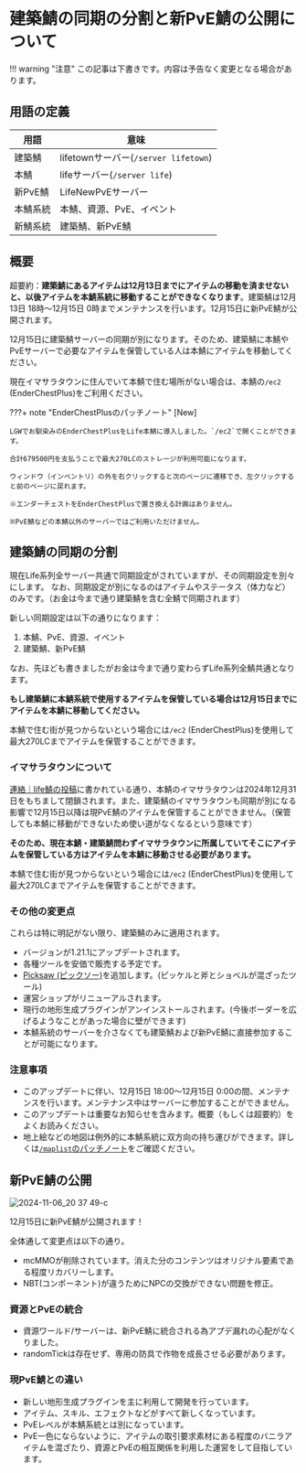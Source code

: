 # 建築鯖の同期の分割と新PvE鯖の公開について

!!! warning "注意"
    この記事は下書きです。内容は予告なく変更となる場合があります。

## 用語の定義

| 用語 | 意味 |
|-----|-----|
| 建築鯖 | lifetownサーバー(`/server lifetown`) |
| 本鯖 | lifeサーバー(`/server life`) |
| 新PvE鯖 | LifeNewPvEサーバー |
| 本鯖系統 | 本鯖、資源、PvE、イベント |
| 新鯖系統 | 建築鯖、新PvE鯖 |

## 概要

超要約：**建築鯖にあるアイテムは12月13日までにアイテムの移動を済ませないと、以後アイテムを本鯖系統に移動することができなくなります**。建築鯖は12月13日 18時〜12月15日 0時までメンテナンスを行います。12月15日に新PvE鯖が公開されます。

12月15日に建築鯖サーバーの同期が別になります。そのため、建築鯖に本鯖やPvEサーバーで必要なアイテムを保管している人は本鯖にアイテムを移動してください。

現在イマサラタウンに住んでいて本鯖で住む場所がない場合は、本鯖の`/ec2` (EnderChestPlus)をご利用ください。

???+ note "EnderChestPlusのパッチノート"
    [New]

    LGWでお馴染みのEnderChestPlusをLife本鯖に導入しました。`/ec2`で開くことができます。

    合計679500円を支払うことで最大270LCのストレージが利用可能になります。

    ウィンドウ（インベントリ）の外を右クリックすると次のページに遷移でき、左クリックすると前のページに戻れます。

    ※エンダーチェストをEnderChestPlusで置き換える計画はありません。

    ※PvE鯖などの本鯖以外のサーバーではご利用いただけません。

## 建築鯖の同期の分割

現在Life系列全サーバー共通で同期設定がされていますが、その同期設定を別々にします。
なお、同期設定が別になるのはアイテムやステータス（体力など）のみです。（お金は今まで通り建築鯖を含む全鯖で同期されます）

新しい同期設定は以下の通りになります：

1. 本鯖、PvE、資源、イベント
2. 建築鯖、新PvE鯖

なお、先ほども書きましたがお金は今まで通り変わらずLife系列全鯖共通となります。

**もし建築鯖に本鯖系統で使用するアイテムを保管している場合は12月15日までにアイテムを本鯖に移動してください。**

本鯖で住む街が見つからないという場合には`/ec2` (EnderChestPlus)を使用して最大270LCまでアイテムを保管することができます。

### イマサラタウンについて

[連絡｜life鯖の投稿](https://discord.com/channels/357134045328572418/725947473452990485/1266719268301701270)に書かれている通り、本鯖のイマサラタウンは2024年12月31日をもちまして閉鎖されます。また、建築鯖のイマサラタウンも同期が別になる影響で12月15日以降は現PvE鯖のアイテムを保管することができません。（保管しても本鯖に移動ができないため使い道がなくなるという意味です）

**そのため、現在本鯖・建築鯖問わずイマサラタウンに所属していてそこにアイテムを保管している方はアイテムを本鯖に移動させる必要があります。**

本鯖で住む街が見つからないという場合には`/ec2` (EnderChestPlus)を使用して最大270LCまでアイテムを保管することができます。

### その他の変更点

これらは特に明記がない限り、建築鯖のみに適用されます。

- バージョンが1.21.1にアップデートされます。
- 各種ツールを安価で販売する予定です。
- [Picksaw (ピックソー)](https://terraria.arcenserv.info/wiki/Picksaw)を追加します。(ピッケルと斧とショベルが混ざったツール)
- 運営ショップがリニューアルされます。
- 現行の地形生成プラグインがアンインストールされます。(今後ボーダーを広げるようなことがあった場合に壁ができます)
- 本鯖系統のサーバーを介さなくても建築鯖および新PvE鯖に直接参加することが可能になります。

### 注意事項

- このアップデートに伴い、12月15日 18:00〜12月15日 0:00の間、メンテナンスを行います。メンテナンス中はサーバーに参加することができません。
- このアップデートは重要なお知らせを含みます。概要（もしくは超要約）をよくお読みください。
- 地上絵などの地図は例外的に本鯖系統に双方向の持ち運びができます。詳しくは[`/maplist`のパッチノート](https://discord.com/channels/357134045328572418/724325894784548936/1304831547010060350)をご確認ください。

## 新PvE鯖の公開

![2024-11-06_20 37 49-c](https://github.com/user-attachments/assets/40e50148-aa27-42ac-9b6e-57a8cedc18a0)

12月15日に新PvE鯖が公開されます！

全体通して変更点は以下の通り。

- mcMMOが削除されています。消えた分のコンテンツはオリジナル要素である程度リカバリーします。
- NBT(コンポーネント)が違うためにNPCの交換ができない問題を修正。

### 資源とPvEの統合

- 資源ワールド/サーバーは、新PvE鯖に統合される為アプデ漏れの心配がなくりました。
- randomTickは存在せず、専用の防具で作物を成長させる必要があります。

### 現PvE鯖との違い

- 新しい地形生成プラグインを主に利用して開発を行っています。
- アイテム、スキル、エフェクトなどがすべて新しくなっています。
- PvEレベルが本鯖系統とは別になっています。
- PvE一色にならないように、アイテムの取引要求素材にある程度のバニラアイテムを混ざたり、資源とPvEの相互関係を利用した運営をして目指しています。

